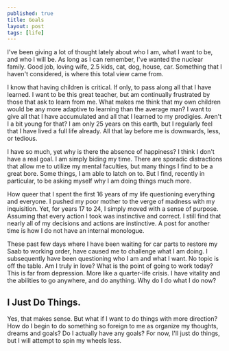 ```yaml
---
published: true
title: Goals
layout: post
tags: [life]
---
```


I've been giving a lot of thought lately about who I am, what I want to be, and who I will be. As long as I can remember, I've wanted the nuclear family. Good job, loving wife, 2.5 kids, cat, dog, house, car. Something that I haven't considered, is where this total view came from.


I know that having children is critical. If only, to pass along all that I have learned. I want to be this great teacher, but am continually frustrated by those that ask to learn from me. What makes me think that my own children would be any more adaptive to learning than the average man? I want to give all that I have accumulated and all that I learned to my prodigies. Aren't I a bit young for that? I am only 25 years on this earth, but I regularly feel that I have lived a full life already. All that lay before me is downwards, less, or tedious.

I have so much, yet why is there the absence of happiness? I think I don't have a real goal. I am simply biding my time. There are sporadic distractions that allow me to utilize my mental faculties, but many things I find to be a great bore. Some things, I am able to latch on to. But I find, recently in particular, to be asking myself why I am doing things much more.

How queer that I spent the first 16 years of my life questioning everything and everyone. I pushed my poor mother to the verge of madness with my inquisition. Yet, for years 17 to 24, I simply moved with a sense of purpose. Assuming that every action I took was instinctive and correct. I still find that nearly all of my decisions and actions are instinctive. A post for another time is how I do not have an internal monologue.

These past few days where I have been waiting for car parts to restore my Saab to working order, have caused me to challenge what I am doing. I subsequently have been questioning who I am and what I want. No topic is off the table. Am I truly in love? What is the point of going to work today? This is far from depression. More like a quarter-life crisis. I have vitality and the abilities to go anywhere, and do anything. Why do I do what I do now?

## I Just Do Things.
Yes, that makes sense. But what if I want to do things with more direction? How do I begin to do something so foreign to me as organize my thoughts, dreams and goals? Do I actually have any goals? For now, I'll just do things, but I will attempt to spin my wheels less.
